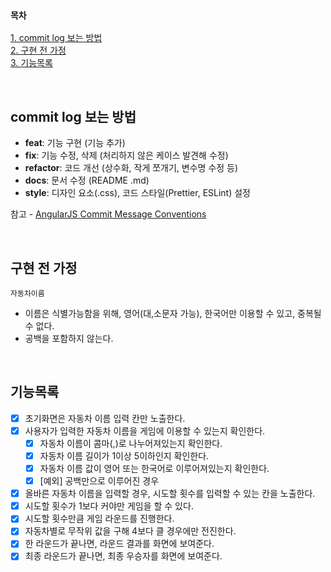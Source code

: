 ### `목차`

[1. commit log 보는 방법](#commit-log-보는-방법)  
[2. 구현 전 가정](#구현-전-가정)  
[3. 기능목록](#기능목록)

<br>

## commit log 보는 방법

- **feat**: 기능 구현 (기능 추가)
- **fix**: 기능 수정, 삭제 (처리하지 않은 케이스 발견해 수정)
- **refactor**: 코드 개선 (상수화, 작게 쪼개기, 변수명 수정 등)
- **docs**: 문서 수정 (README .md)
- **style**: 디자인 요소(.css), 코드 스타일(Prettier, ESLint) 설정

참고 - [AngularJS Commit Message Conventions](https://gist.github.com/stephenparish/9941e89d80e2bc58a153#allowed-type)

<br>

## 구현 전 가정

`자동차이름`

- 이름은 식별가능함을 위해, 영어(대,소문자 가능), 한국어만 이용할 수 있고, 중복될 수 없다.
- 공백을 포함하지 않는다.

<br>

## 기능목록

- [x] 초기화면은 자동차 이름 입력 칸만 노출한다.
- [x] 사용자가 입력한 자동차 이름을 게임에 이용할 수 있는지 확인한다.
  - [x] 자동차 이름이 콤마(,)로 나누어져있는지 확인한다.
  - [x] 자동차 이름 길이가 1이상 5이하인지 확인한다.
  - [x] 자동차 이름 값이 영어 또는 한국어로 이루어져있는지 확인한다.
  - [x] [예외] 공백만으로 이루어진 경우
- [x] 올바른 자동차 이름을 입력할 경우, 시도할 횟수를 입력할 수 있는 칸을 노출한다.
- [x] 시도할 횟수가 1보다 커야만 게임을 할 수 있다.
- [x] 시도할 횟수만큼 게임 라운드를 진행한다.
- [x] 자동차별로 무작위 값을 구해 4보다 클 경우에만 전진한다.
- [x] 한 라운드가 끝나면, 라운드 결과를 화면에 보여준다.
- [x] 최종 라운드가 끝나면, 최종 우승자를 화면에 보여준다.
